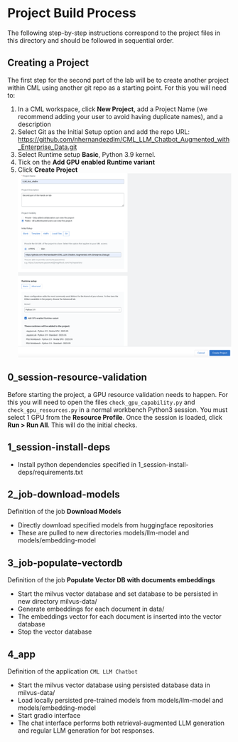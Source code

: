 # Project Build Process

The following step-by-step instructions correspond to the project files in this directory and should be followed in sequential order.

## Creating a Project
The first step for the second part of the lab will be to create another project within CML using another git repo as a starting point. For this you will need to:

 1. In a CML workspace, click **New Project**, add a Project Name (we recommend adding your user to avoid having duplicate names), and a description
 2. Select Git as the Initial Setup option and add the repo URL: https://github.com/nhernandezdlm/CML_LLM_Chatbot_Augmented_with_Enterprise_Data.git
 3. Select Runtime setup **Basic**, Python 3.9 kernel.
 4. Tick on the **Add GPU enabled Runtime variant**
 5. Click **Create Project**
 ![create_project](../images/create_project.png)


## 0_session-resource-validation
Before starting the project, a GPU resource validation needs to happen. For this you will need to open the files `check_gpu_capability.py` and `check_gpu_resources.py` in a normal workbench Python3 session. You must select 1 GPU from the **Resource Profile**. Once the session is loaded, click **Run > Run All**. This will do the initial checks.

## 1_session-install-deps
- Install python dependencies specified in 1_session-install-deps/requirements.txt

## 2_job-download-models
Definition of the job **Download Models** 
- Directly download specified models from huggingface repositories
- These are pulled to new directories models/llm-model and models/embedding-model

## 3_job-populate-vectordb
Definition of the job **Populate Vector DB with documents embeddings**
- Start the milvus vector database and set database to be persisted in new directory milvus-data/
- Generate embeddings for each document in data/
- The embeddings vector for each document is inserted into the vector database
- Stop the vector database

## 4_app
Definition of the application `CML LLM Chatbot`
- Start the milvus vector database using persisted database data in milvus-data/
- Load locally persisted pre-trained models from models/llm-model and models/embedding-model 
- Start gradio interface 
- The chat interface performs both retrieval-augmented LLM generation and regular LLM generation for bot responses.

